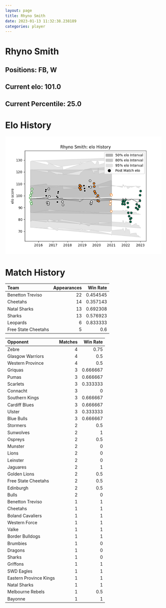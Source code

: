 ```yaml
---  
layout: page  
title: Rhyno Smith  
date: 2023-01-13 11:32:38.238189  
categories: player  
---
```

# Rhyno Smith

## Positions: FB, W

## Current elo: 101.0

## Current Percentile: 25.0

# Elo History


![elo history](history_RhynoSmith.png)
# Match History


| Team                |   Appearances |   Win Rate |
|:--------------------|--------------:|-----------:|
| Benetton Treviso    |            22 |   0.454545 |
| Cheetahs            |            14 |   0.357143 |
| Natal Sharks        |            13 |   0.692308 |
| Sharks              |            13 |   0.576923 |
| Leopards            |             6 |   0.833333 |
| Free State Cheetahs |             5 |   0.6      |

| Opponent               |   Matches |   Win Rate |
|:-----------------------|----------:|-----------:|
| Zebre                  |         4 |   0.75     |
| Glasgow Warriors       |         4 |   0.5      |
| Western Province       |         4 |   0.5      |
| Griquas                |         3 |   0.666667 |
| Pumas                  |         3 |   0.666667 |
| Scarlets               |         3 |   0.333333 |
| Connacht               |         3 |   0        |
| Southern Kings         |         3 |   0.666667 |
| Cardiff Blues          |         3 |   0.666667 |
| Ulster                 |         3 |   0.333333 |
| Blue Bulls             |         3 |   0.666667 |
| Stormers               |         2 |   0.5      |
| Sunwolves              |         2 |   1        |
| Ospreys                |         2 |   0.5      |
| Munster                |         2 |   0        |
| Lions                  |         2 |   0        |
| Leinster               |         2 |   0        |
| Jaguares               |         2 |   1        |
| Golden Lions           |         2 |   0.5      |
| Free State Cheetahs    |         2 |   0.5      |
| Edinburgh              |         2 |   0.5      |
| Bulls                  |         2 |   0        |
| Benetton Treviso       |         1 |   1        |
| Cheetahs               |         1 |   1        |
| Boland Cavaliers       |         1 |   1        |
| Western Force          |         1 |   1        |
| Valke                  |         1 |   1        |
| Border Bulldogs        |         1 |   1        |
| Brumbies               |         1 |   0        |
| Dragons                |         1 |   0        |
| Sharks                 |         1 |   0        |
| Griffons               |         1 |   1        |
| SWD Eagles             |         1 |   1        |
| Eastern Province Kings |         1 |   1        |
| Natal Sharks           |         1 |   1        |
| Melbourne Rebels       |         1 |   0.5      |
| Bayonne                |         1 |   1        |